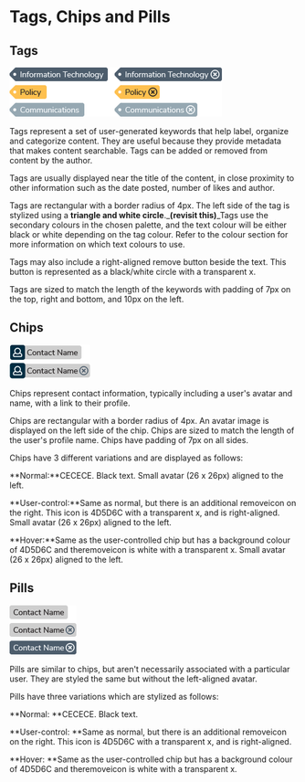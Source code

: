 # Tags, Chips and Pills

## Tags

![](/assets/tags.png)

Tags represent a set of user-generated keywords that help label, organize and categorize content. They are useful because they provide metadata that makes content searchable. Tags can be added or removed from content by the author.

Tags are usually displayed near the title of the content, in close proximity to other information such as the date posted, number of likes and author.

Tags are rectangular with a border radius of 4px. The left side of the tag is stylized using a **triangle and white circle**.\_**\(revisit this\)**\_Tags use the secondary colours in the chosen palette, and the text colour will be either black or white depending on the tag colour. Refer to the colour section for more information on which text colours to use.

Tags may also include a right-aligned remove button beside the text. This button is represented as a black/white circle with a transparent x.

Tags are sized to match the length of the keywords with padding of 7px on the top, right and bottom, and 10px on the left.

## Chips

![](/assets/Chips.png)

Chips represent contact information, typically including a user's avatar and name, with a link to their profile.

Chips are rectangular with a border radius of 4px. An avatar image is displayed on the left side of the chip. Chips are sized to match the length of the user's profile name. Chips have padding of 7px on all sides.

Chips have 3 different variations and are displayed as follows:

**Normal:**CECECE. Black text. Small avatar \(26 x 26px\) aligned to the left.

**User-control:**Same as normal, but there is an additional removeicon on the right. This icon is 4D5D6C with a transparent x, and is right-aligned. Small avatar \(26 x 26px\) aligned to the left.

**Hover:**Same as the user-controlled chip but has a background colour of 4D5D6C and theremoveicon is white with a transparent x. Small avatar \(26 x 26px\) aligned to the left.

## Pills

![](/assets/Pills.png)

Pills are similar to chips, but aren't necessarily associated with a particular user. They are styled the same but without the left-aligned avatar.

Pills have three variations which are stylized as follows:

**Normal: **CECECE. Black text.

**User-control: **Same as normal, but there is an additional removeicon on the right. This icon is 4D5D6C with a transparent x, and is right-aligned.

**Hover: **Same as the user-controlled chip but has a background colour of 4D5D6C and theremoveicon is white with a transparent x.


